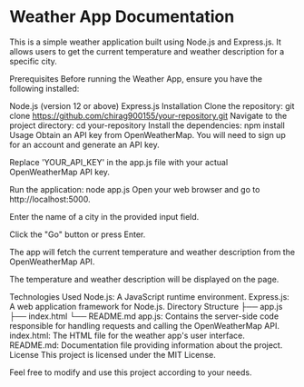 # Weather App Documentation

This is a simple weather application built using Node.js and Express.js. It allows users to get the current temperature and weather description for a specific city.

Prerequisites
Before running the Weather App, ensure you have the following installed:

Node.js (version 12 or above)
Express.js
Installation
Clone the repository:
git clone https://github.com/chirag900155/your-repository.git
Navigate to the project directory: 
cd your-repository
Install the dependencies: 
npm install  
Usage 
Obtain an API key from OpenWeatherMap. You will need to sign up for an account and generate an API key.

Replace 'YOUR_API_KEY' in the app.js file with your actual OpenWeatherMap API key.

Run the application:
node app.js
Open your web browser and go to http://localhost:5000.

Enter the name of a city in the provided input field.

Click the "Go" button or press Enter.

The app will fetch the current temperature and weather description from the OpenWeatherMap API.

The temperature and weather description will be displayed on the page.

Technologies Used
Node.js: A JavaScript runtime environment.
Express.js: A web application framework for Node.js.
Directory Structure
├── app.js
├── index.html
└── README.md
app.js: Contains the server-side code responsible for handling requests and calling the OpenWeatherMap API.
index.html: The HTML file for the weather app's user interface.
README.md: Documentation file providing information about the project.
License
This project is licensed under the MIT License.

Feel free to modify and use this project according to your needs.
